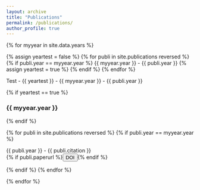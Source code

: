 ```yaml
---
layout: archive
title: "Publications"
permalink: /publications/
author_profile: true
---
```


<style>
.btn{
    margin-bottom:0;
}
.jumbotron{
    padding-bottom:0px;
    padding-top:5px;
    margin-top:10px;
    margin-bottom:10px
}
</style>


{% for myyear in site.data.years %}

{% assign yeartest = false %}
{% for publi in site.publications reversed %}
  {% if publi.year == myyear.year %}
  {{ myyear.year }} - {{ publi.year }}
   {% assign yeartest = true %}
  {% endif %}
{% endfor %}

Test - {{ yeartest }} - {{ myyear.year }} - {{ publi.year }}

{% if yeartest == true %}
### {{ myyear.year }}
{% endif %}

{% for publi in site.publications reversed %}
{% if publi.year == myyear.year %}

  {{ publi.year }} - {{ publi.citation }}<br/>
  {% if publi.paperurl %}<a href="{{ publi.paperurl }}" target="_blank"><button type="button" class="btn btn-sm btn-success">DOI</button></a>{% endif %}

{% endif %}
{% endfor %}

{% endfor %}
